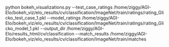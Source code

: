 python bokeh_visualizations.py --test_case_ratings /home/ziggy/AGI-Elo/bokeh_viz/elo_results/cv/classification/ImageNet/train/ratings/rating_Glicko_test_case_1.pkl --model_ratings /home/ziggy/AGI-Elo/bokeh_viz/elo_results/cv/classification/ImageNet/train/ratings/rating_Glicko_model_1.pkl --output_dir /home/ziggy/AGI-Elo/results_html/cv/classification --match_results /home/ziggy/AGI-Elo/bokeh_viz/elo_results/cv/classification/ImageNet/train/matches